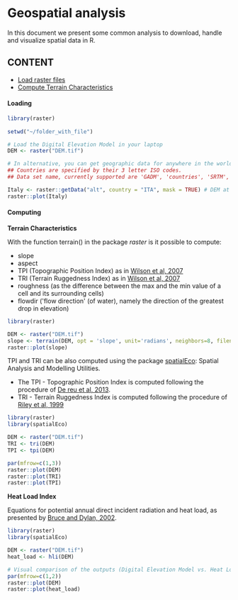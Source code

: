 # Geospatial analysis

In this document we present some common analysis to download, handle and visualize spatial data in R. 

## CONTENT 

* [Load raster files](#Loading)
* [Compute Terrain Characteristics](#Computing)


#### Loading

```r
library(raster)
 
setwd("~/folder_with_file")

# Load the Digital Elevation Model in your laptop 
DEM <- raster("DEM.tif")

# In alternative, you can get geographic data for anywhere in the world.
## Countries are specified by their 3 letter ISO codes.
## Data set name, currently supported are 'GADM', 'countries', 'SRTM', 'alt', and 'worldclim'

Italy <- raster::getData("alt", country = "ITA", mask = TRUE) # DEM at 90 resolution
raster::plot(Italy)

```

#### Computing

**Terrain Characteristics**

With the function terrain() in the package _raster_ is it possible to compute: 
* slope 
* aspect
* TPI (Topographic Position Index) as in [Wilson et al, 2007](https://www.tandfonline.com/doi/abs/10.1080/01490410701295962)
* TRI (Terrain Ruggedness Index) as in [Wilson et al, 2007](https://www.tandfonline.com/doi/abs/10.1080/01490410701295962)
* roughness (as the difference between the max and the min value of a cell and its surrounding cells)
* flowdir ('flow direction' (of water), namely the direction of the greatest drop in elevation)

```r
library(raster)

DEM <- raster("DEM.tif")
slope <- terrain(DEM, opt = 'slope', unit='radians', neighbors=8, filename= "slope.tif")
raster::plot(slope)
```

TPI and TRI can be also computed using the package [spatialEco](https://rdrr.io/cran/spatialEco/): Spatial Analysis and Modelling Utilities.

* The TPI - Topographic Position Index is computed following the procedure of [De reu et al, 2013](https://www.sciencedirect.com/science/article/pii/S0169555X12005739).
* TRI - Terrain Ruggedness Index is computed following the procedure of [Riley et al, 1999](https://download.osgeo.org/qgis/doc/reference-docs/Terrain_Ruggedness_Index.pdf)


```r
library(raster)
library(spatialEco)

DEM <- raster("DEM.tif")
TRI <- tri(DEM)
TPI <- tpi(DEM)

par(mfrow=c(1,3))
raster::plot(DEM)
raster::plot(TRI)
raster::plot(TPI)
```

**Heat Load Index**

Equations for potential annual direct incident radiation and heat load, as presented by [Bruce and Dylan, 2002](https://onlinelibrary.wiley.com/doi/epdf/10.1111/j.1654-1103.2002.tb02087.x).

```r
library(raster)
library(spatialEco)

DEM <- raster("DEM.tif")
heat_load <- hli(DEM)

# Visual comparison of the outputs (Digital Elevation Model vs. Heat Load map)
par(mfrow=c(1,2))
raster::plot(DEM)
raster::plot(heat_load)
```
